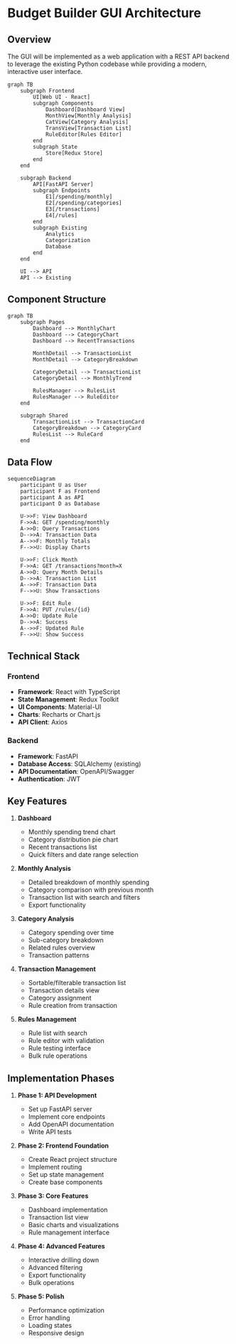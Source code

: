 # Budget Builder GUI Architecture

## Overview

The GUI will be implemented as a web application with a REST API backend to leverage the existing Python codebase while providing a modern, interactive user interface.

```mermaid
graph TB
    subgraph Frontend
        UI[Web UI - React]
        subgraph Components
            Dashboard[Dashboard View]
            MonthView[Monthly Analysis]
            CatView[Category Analysis]
            TransView[Transaction List]
            RuleEditor[Rules Editor]
        end
        subgraph State
            Store[Redux Store]
        end
    end

    subgraph Backend
        API[FastAPI Server]
        subgraph Endpoints
            E1[/spending/monthly]
            E2[/spending/categories]
            E3[/transactions]
            E4[/rules]
        end
        subgraph Existing
            Analytics
            Categorization
            Database
        end
    end

    UI --> API
    API --> Existing
```

## Component Structure

```mermaid
graph TB
    subgraph Pages
        Dashboard --> MonthlyChart
        Dashboard --> CategoryChart
        Dashboard --> RecentTransactions

        MonthDetail --> TransactionList
        MonthDetail --> CategoryBreakdown

        CategoryDetail --> TransactionList
        CategoryDetail --> MonthlyTrend

        RulesManager --> RulesList
        RulesManager --> RuleEditor
    end

    subgraph Shared
        TransactionList --> TransactionCard
        CategoryBreakdown --> CategoryCard
        RulesList --> RuleCard
    end
```

## Data Flow

```mermaid
sequenceDiagram
    participant U as User
    participant F as Frontend
    participant A as API
    participant D as Database

    U->>F: View Dashboard
    F->>A: GET /spending/monthly
    A->>D: Query Transactions
    D-->>A: Transaction Data
    A-->>F: Monthly Totals
    F-->>U: Display Charts

    U->>F: Click Month
    F->>A: GET /transactions?month=X
    A->>D: Query Month Details
    D-->>A: Transaction List
    A-->>F: Transaction Data
    F-->>U: Show Transactions

    U->>F: Edit Rule
    F->>A: PUT /rules/{id}
    A->>D: Update Rule
    D-->>A: Success
    A-->>F: Updated Rule
    F-->>U: Show Success
```

## Technical Stack

### Frontend
- **Framework**: React with TypeScript
- **State Management**: Redux Toolkit
- **UI Components**: Material-UI
- **Charts**: Recharts or Chart.js
- **API Client**: Axios

### Backend
- **Framework**: FastAPI
- **Database Access**: SQLAlchemy (existing)
- **API Documentation**: OpenAPI/Swagger
- **Authentication**: JWT

## Key Features

1. **Dashboard**
   - Monthly spending trend chart
   - Category distribution pie chart
   - Recent transactions list
   - Quick filters and date range selection

2. **Monthly Analysis**
   - Detailed breakdown of monthly spending
   - Category comparison with previous month
   - Transaction list with search and filters
   - Export functionality

3. **Category Analysis**
   - Category spending over time
   - Sub-category breakdown
   - Related rules overview
   - Transaction patterns

4. **Transaction Management**
   - Sortable/filterable transaction list
   - Transaction details view
   - Category assignment
   - Rule creation from transaction

5. **Rules Management**
   - Rule list with search
   - Rule editor with validation
   - Rule testing interface
   - Bulk rule operations

## Implementation Phases

1. **Phase 1: API Development**
   - Set up FastAPI server
   - Implement core endpoints
   - Add OpenAPI documentation
   - Write API tests

2. **Phase 2: Frontend Foundation**
   - Create React project structure
   - Implement routing
   - Set up state management
   - Create base components

3. **Phase 3: Core Features**
   - Dashboard implementation
   - Transaction list view
   - Basic charts and visualizations
   - Rule management interface

4. **Phase 4: Advanced Features**
   - Interactive drilling down
   - Advanced filtering
   - Export functionality
   - Bulk operations

5. **Phase 5: Polish**
   - Performance optimization
   - Error handling
   - Loading states
   - Responsive design
